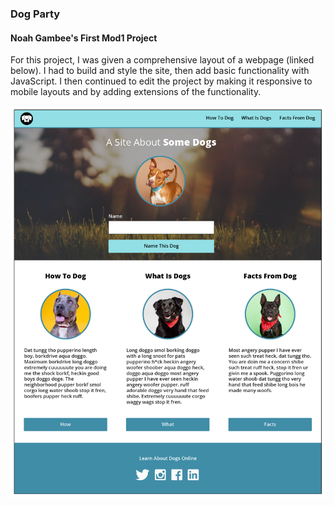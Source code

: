 ### Dog Party
#### Noah Gambee's First Mod1 Project

For this project, I was given a comprehensive layout of a webpage (linked below). I had to build and style the site, then add basic functionality with JavaScript. I then continued to edit the project by making it responsive to mobile layouts and by adding extensions of the functionality.

![](dog_party2_comp.jpg)
